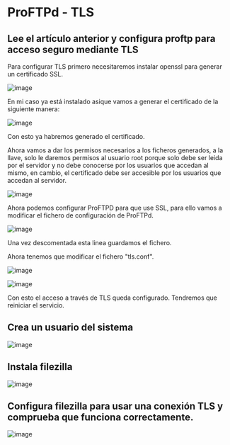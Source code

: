 # ProFTPd - TLS

## Lee el artículo anterior y configura proftp para acceso seguro mediante TLS

Para configurar TLS primero necesitaremos instalar openssl para generar un certificado SSL.

![image](https://github.com/DaniMa02/SREI-2-ASIR/assets/47284389/b24ac227-a25d-43a7-b96f-87c6b01a90ea)

En mi caso ya está instalado asique vamos a generar el certificado de la siguiente manera:

![image](https://github.com/DaniMa02/SREI-2-ASIR/assets/47284389/e6b5904c-2053-4a9b-bf1e-7120529543e1)

Con esto ya habremos generado el certificado.

Ahora vamos a dar los permisos necesarios a los ficheros generados, a la llave, solo le daremos permisos al usuario root porque solo debe ser leida por el servidor y no debe conocerse por los usuarios que accedan al mismo, en cambio, el certificado debe ser accesible por los usuarios que accedan al servidor.

![image](https://github.com/DaniMa02/SREI-2-ASIR/assets/47284389/cf345151-0696-4277-adb2-a6fc67e5f33e)

Ahora podemos configurar ProFTPD para que use SSL, para ello vamos a modificar el fichero de configuración de ProFTPd.

![image](https://github.com/DaniMa02/SREI-2-ASIR/assets/47284389/cebed643-f02f-4e5e-9058-789f90bcdbed)

Una vez descomentada esta linea guardamos el fichero.

Ahora tenemos que modificar el fichero "tls.conf".

![image](https://github.com/DaniMa02/SREI-2-ASIR/assets/47284389/08d0f58b-2482-4a68-b3f2-c6eeedc1fe79)

![image](https://github.com/DaniMa02/SREI-2-ASIR/assets/47284389/8f6b2a26-fea9-4c18-b3bf-e26b485b0af1)

Con esto el acceso a través de TLS queda configurado. Tendremos que reiniciar el servicio.

## Crea un usuario del sistema

![image](https://github.com/DaniMa02/SREI-2-ASIR/assets/47284389/2ef578a7-0728-4b3b-8b9e-78dbbe625188)

## Instala filezilla

![image](https://github.com/DaniMa02/SREI-2-ASIR/assets/47284389/5065d556-1a1e-41bd-8c11-ae6127c6a541)

## Configura filezilla para usar una conexión TLS y comprueba que funciona correctamente.

![image](https://github.com/DaniMa02/SREI-2-ASIR/assets/47284389/0bf35fa0-563d-47d4-a453-9a786c4a5407)



